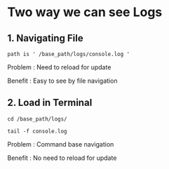 # Two way we can see Logs
## 1. Navigating File
`path is ' /base_path/logs/console.log ' `

Problem : Need to reload for update

Benefit : Easy to see by file navigation

## 2. Load in Terminal

`cd /base_path/logs/`

`tail -f console.log`

Problem : Command base navigation

Benefit : No need to reload for update
